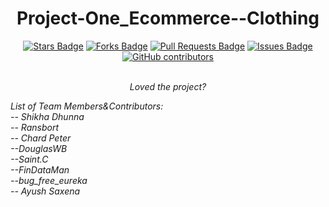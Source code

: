 <h1 align="center">Project-One_Ecommerce--Clothing</h1>
<p align="center"><i></i></p>
<div align="center">
  <a href="https://github.com/ChardPeterz/Project-One_Ecommerce--Clothing/stargazers"><img src="https://img.shields.io/github/stars/ChardPeterz/Project-One_Ecommerce--Clothing" alt="Stars Badge"/></a>
<a href="https://github.com/ChardPeterz/Project-One_Ecommerce--Clothing/network/members"><img src="https://img.shields.io/github/forks/ChardPeterz/Project-One_Ecommerce--Clothing" alt="Forks Badge"/></a>
<a href="https://github.com/ChardPeterz/Project-One_Ecommerce--Clothing/pulls"><img src="https://img.shields.io/github/issues-pr/ChardPeterz/Project-One_Ecommerce--Clothing" alt="Pull Requests Badge"/></a>
<a href="https://github.com/ChardPeterz/Project-One_Ecommerce--Clothing/issues"><img src="https://img.shields.io/github/issues/ChardPeterz/Project-One_Ecommerce--Clothing" alt="Issues Badge"/></a>
<a href="https://github.com/ChardPeterz/Project-One_Ecommerce--Clothing/graphs/contributors"><img alt="GitHub contributors" src="https://img.shields.io/github/contributors/ChardPeterz/Project-One_Ecommerce--Clothing?color=2b9348"></a>

</div>
<br>
<p align="center"><i>Loved the project? 
<br>
<p align="left">List of Team Members&Contributors:
  <br>
-- Shikha Dhunna
  <br>
-- Ransbort
  <br>
-- Chard Peter
<br>
--DouglasWB
<br>
--Saint.C
<br>
--FinDataMan
<br>
--bug_free_eureka
<br>
-- Ayush Saxena
